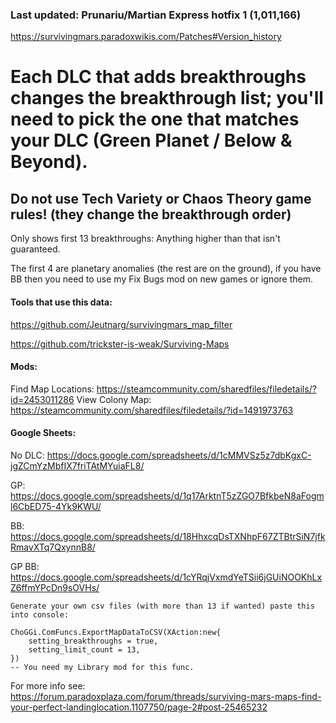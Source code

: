 ### Last updated: Prunariu/Martian Express hotfix 1 (1,011,166)

https://survivingmars.paradoxwikis.com/Patches#Version_history

# Each DLC that adds breakthroughs changes the breakthrough list; you'll need to pick the one that matches your DLC (Green Planet / Below & Beyond).

## Do not use Tech Variety or Chaos Theory game rules! (they change the breakthrough order)


Only shows first 13 breakthroughs: Anything higher than that isn't guaranteed.

The first 4 are planetary anomalies (the rest are on the ground), if you have BB then you need to use my Fix Bugs mod on new games or ignore them.

#### Tools that use this data:

https://github.com/Jeutnarg/survivingmars_map_filter

https://github.com/trickster-is-weak/Surviving-Maps

#### Mods:

Find Map Locations: https://steamcommunity.com/sharedfiles/filedetails/?id=2453011286
View Colony Map: https://steamcommunity.com/sharedfiles/filedetails/?id=1491973763


#### Google Sheets:


No DLC: https://docs.google.com/spreadsheets/d/1cMMVSz5z7dbKgxC-jgZCmYzMbfIX7friTAtMYuiaFL8/

GP: https://docs.google.com/spreadsheets/d/1q17ArktnT5zZGO7BfkbeN8aFogml6CbED75-4Yk9KWU/

BB: https://docs.google.com/spreadsheets/d/18HhxcqDsTXNhpF67ZTBtrSiN7jfkRmavXTq7QxynnB8/

GP BB: https://docs.google.com/spreadsheets/d/1cYRqjVxmdYeTSii6jGUiNOOKhLxZ6ffmYPcDn9sOVHs/

```
Generate your own csv files (with more than 13 if wanted) paste this into console:

ChoGGi.ComFuncs.ExportMapDataToCSV(XAction:new{
    setting_breakthroughs = true,
    setting_limit_count = 13,
})
-- You need my Library mod for this func.
```

For more info see: https://forum.paradoxplaza.com/forum/threads/surviving-mars-maps-find-your-perfect-landinglocation.1107750/page-2#post-25465232
